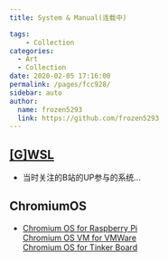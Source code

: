 ```yaml
---
title: System & Manual(连载中)

tags: 
    - Collection
categories: 
  - Art
  - Collection
date: 2020-02-05 17:16:00
permalink: /pages/fcc928/
sidebar: auto
author: 
  name: frozen5293
  link: https://github.com/frozen5293
---
```


## __[[G]WSL](https://wiki.ubuntu.com/WSL)__
- 当时关注的B站的UP参与的系统...

## __ChromiumOS__
- [Chromium OS for Raspberry Pi](https://github.com/FydeOS/chromium_os_for_raspberry_pi)<br/>[Chromium OS VM for VMWare](https://github.com/FydeOS/overlay-variant-amd64-generic-vmware/)<br/>[Chromium OS for Tinker Board](https://github.com/FydeOS/chromium_os_for_tinker_board)

